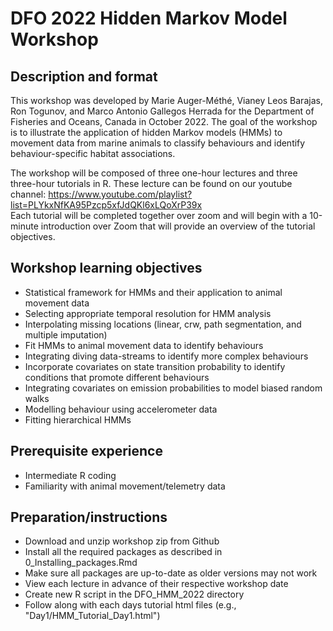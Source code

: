 # DFO 2022 Hidden Markov Model Workshop

## Description and format

  This workshop was developed by Marie Auger-Méthé, Vianey Leos Barajas, Ron Togunov, and Marco Antonio Gallegos Herrada for the Department of Fisheries and Oceans, Canada in October 2022. The goal of the workshop is to illustrate the application of hidden Markov models (HMMs) to movement data from marine animals to classify behaviours and identify behaviour-specific habitat associations. 

The workshop will be composed of three one-hour lectures and three three-hour tutorials in R. These lecture can be found on our youtube channel: https://www.youtube.com/playlist?list=PLYkxNfKA95Pzcp5xfJdQKl6xLQoXrP39x  
Each tutorial will be completed together over zoom and will begin with a 10-minute introduction over Zoom that will provide an overview of the tutorial objectives. 

## Workshop learning objectives

- Statistical framework for HMMs and their application to animal movement data
- Selecting appropriate temporal resolution for HMM analysis
- Interpolating missing locations (linear, crw, path segmentation, and multiple imputation)
- Fit HMMs to animal movement data to identify behaviours
- Integrating diving data-streams to identify more complex behaviours
- Incorporate covariates on state transition probability to identify conditions that promote different behaviours
- Integrating covariates on emission probabilities to model biased random walks 
- Modelling behaviour using accelerometer data
- Fitting hierarchical HMMs

## Prerequisite experience

- Intermediate R coding
- Familiarity with animal movement/telemetry data

## Preparation/instructions

- Download and unzip workshop zip from Github
- Install all the required packages as described in 0_Installing_packages.Rmd
- Make sure all packages are up-to-date as older versions may not work
- View each lecture in advance of their respective workshop date
- Create new R script in the DFO_HMM_2022 directory
- Follow along with each days tutorial html files (e.g., "Day1/HMM_Tutorial_Day1.html")
